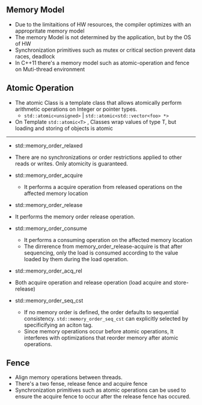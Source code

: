 ## Memory Model

* Due to the limitaitions of HW resources, the compiler optimizes with an appropritate memory model
* The memory Model is not determined by the application, but by the OS of HW
* Synchronization primitives such as mutex or critical section prevent data races, deadlock
* In C++11 there's a memory model such as atomic-operation and fence on Muti-thread environment 



## Atomic Operation

* The atomic Class is a template class that allows atomically perform arithmetic operations on Integer or pointer types.
  * ``std::atomic<unsigned>``  |  ``std::atomic<std::vector<foo> *>`` 
* On Template ``std::atomic<T>`` ,  Classes wrap values of type T, but loading and storing of objects is atomic



---



* std::memory_order_relaxed
  
* There are no synchronizations or order restrictions applied to other reads or writes. Only atomicity is guaranteed.
  
* std::memory_order_acquire
  
  * It performs a acquire operation from released operations on the affected memory location
* std::memory_order_release 
  
* It performs the memory order release operation. 
  
* std::memory_order_consume
  * It performs a consuming operation on the affected memory location
  * The dirrerence from memory_order_release-acquire is that after sequencing, only the load is consumed according to the value loaded by them during the load operation.

* std::memory_order_acq_rel
  
* Both acquire operation and release operation (load acquire and store-release)
  
* std::memory_order_seq_cst

  * If no memory order is defined, the order defaults to sequential consistency.  `std::memory_order_seq_cst`  can explicitly selected by specificifying an aciton tag.
  * Since memory operations occur before atomic operations, It interferes with optimizations that reorder memory after atomic operations.

  



## Fence

* Align memory operations between threads.
* There's a two fense, release fence and acquire fence
* Synchronization primitives such as atomic operations can be used to ensure the acquire fence to occur after the release fence has occured.
